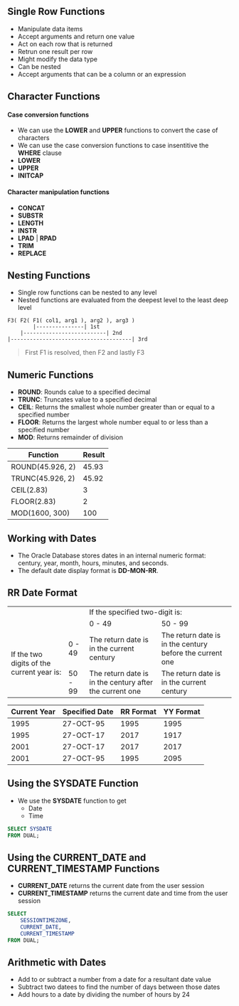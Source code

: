 ## Single Row Functions
- Manipulate data items
- Accept arguments and return one value
- Act on each row that is returned
- Retrun one result per row
- Might modify the data type
- Can be nested
- Accept arguments that can be a column or an expression

## Character Functions
#### Case conversion functions
- We can use the **LOWER** and **UPPER** functions to convert the case of characters
- We can use the case conversion functions to case insentitive the **WHERE** clause
- **LOWER**
- **UPPER**
- **INITCAP**

#### Character manipulation functions
- **CONCAT**
- **SUBSTR**
- **LENGTH**
- **INSTR**
- **LPAD** | **RPAD**
- **TRIM**
- **REPLACE**

## Nesting Functions
- Single row functions can be nested to any level
- Nested functions are evaluated from the deepest level to the least deep level
```
F3( F2( F1( col1, arg1 ), arg2 ), arg3 )
        |---------------| 1st
    |--------------------------| 2nd
|--------------------------------------| 3rd
```
> First F1 is resolved, then F2 and lastly F3

## Numeric Functions
- **ROUND**: Rounds calue to a specified decimal
- **TRUNC**: Truncates value to a specified decimal
- **CEIL**: Returns the smallest whole number greater than or equal to a specified number
- **FLOOR**: Returns the largest whole number equal to or less than a specified number
- **MOD**: Returns remainder of division

| Function | Result |
|----------|--------|
| ROUND(45.926, 2) | 45.93 |
| TRUNC(45.926, 2) | 45.92 |
| CEIL(2.83) | 3 |
| FLOOR(2.83) | 2 |
| MOD(1600, 300) | 100 |

## Working with Dates
- The Oracle Database stores dates in an internal numeric format: century, year, month, hours, minutes, and seconds.
- The default date display format is **DD-MON-RR**.

## RR Date Format
<table>
    <tr>
        <td colspan="2" rowspan="2"></td>
        <td colspan="2">If the specified two-digit is:</td>
    </tr>
    <tr>
        <td>0 - 49</td>
        <td>50 - 99</td>
    </tr>
    <tr>
        <td rowspan="2">If the two digits of the current year is:</td>
        <td>0 - 49</td>
        <td>The return date is in the current century</td>
        <td>The return date is in the century before the current one</td>
    </tr>
    <tr>
        <td>50 - 99</td>
        <td>The return date is in the century after the current one</td>
        <td>The return date is in the current century</td>
    </tr>
</table>

| Current Year | Specified Date | RR Format | YY Format |
|--------------|----------------|-----------|-----------|
|     1995     |   27-OCT-95    |   1995    |   1995    |
|     1995     |   27-OCT-17    |   2017    |   1917    |
|     2001     |   27-OCT-17    |   2017    |   2017    |
|     2001     |   27-OCT-95    |   1995    |   2095    |

## Using the SYSDATE Function
- We use the **SYSDATE** function to get
    - Date
    - Time

```sql
SELECT SYSDATE
FROM DUAL;
```

## Using the **CURRENT_DATE** and **CURRENT_TIMESTAMP** Functions
- **CURRENT_DATE** returns the current date from the user session
- **CURRENT_TIMESTAMP** returns the current date and time from the user session

```sql
SELECT
    SESSIONTIMEZONE,
    CURRENT_DATE,
    CURRENT_TIMESTAMP
FROM DUAL;
```

## Arithmetic with Dates
- Add to or subtract a number from a date for a resultant date value
- Subtract two datees to find the number of days between those dates
- Add hours to a date by dividing the number of hours by 24
